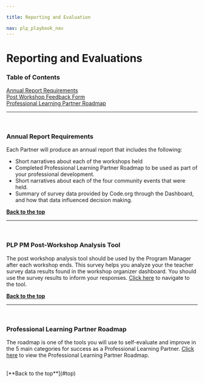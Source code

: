 ```yaml
---

title: Reporting and Evaluation

nav: plp_playbook_nav
---
```

<a id="top"></a>

# Reporting and Evaluations


### Table of Contents

[Annual Report Requirements](#requirements)<br/>
[Post Workshop Feedback Form](#form)<br/>
[Professional Learning Partner Roadmap](#roadmap)<br/>

________________
<a id="requirements"></a>
<br/>

### **Annual Report Requirements**
Each Partner will produce an annual report that includes the following:<br/>


- Short narratives about each of the workshops held<br/>
- Completed Professional Learning Partner Roadmap to be used as part of your professional development. <br/>
- Short narratives about each of the four community events that were held.<br/>
- Summary of survey data provided by Code.org through the Dashboard, and how that data influenced decision making.<br/>


[**Back to the top**](#top)
<br/>

________________
<a id="form"></a>
<br/>

### **PLP PM Post-Workshop Analysis Tool**
The post workshop analysis tool should be used by the Program Manager after each workshop ends. This survey helps you analyze your the teacher survey data results found in the workshop organizer dashboard. You should use the survey results to inform your responses.
[Click here](https://docs.google.com/a/code.org/forms/d/14zbz_PuRxNpJI6HtMBmJkCWCqV9O_ZDCYbXiHAeYs7A/viewform) to navigate to the tool.


[**Back to the top**](#top)
<br/>

________________
<a id="roadmap"></a>
<br/>
### **Professional Learning Partner Roadmap**
The roadmap is one of the tools you will use to self-evaluate and improve in the 5 main categories for success as a Professional Learning Partner. [Click here](https://docs.google.com/document/d/1e352PvR0NG0VLmrLg1i3o7AEHeysmohwqPtXGAqZLXA/edit?usp=sharing) to view the Professional Learning Partner Roadmap.

<br/>
[**Back to the top**](#top)
<br/>